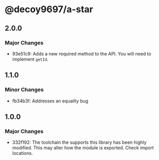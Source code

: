 # @decoy9697/a-star

## 2.0.0

### Major Changes

- 93e51c9: Adds a new required method to the API. You will need to implement `getId`.

## 1.1.0

### Minor Changes

- fb34b3f: Addresses an equality bug

## 1.0.0

### Major Changes

- 332f192: The toolchain the supports this library has been highly modified. This may alter how the module is exported. Check import locations.
